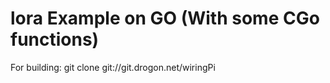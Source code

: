 # lora Example on GO (With some CGo functions)

For building:
git clone git://git.drogon.net/wiringPi
